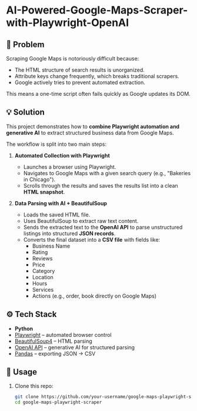 # AI-Powered-Google-Maps-Scraper-with-Playwright-OpenAI

## 📌 Problem
Scraping Google Maps is notoriously difficult because:
- The HTML structure of search results is unorganized.
- Attribute keys change frequently, which breaks traditional scrapers.
- Google actively tries to prevent automated extraction.

This means a one-time script often fails quickly as Google updates its DOM.

## 💡 Solution
This project demonstrates how to **combine Playwright automation and generative AI** to extract structured business data from Google Maps.

The workflow is split into two main steps:
1. **Automated Collection with Playwright**  
   - Launches a browser using Playwright.  
   - Navigates to Google Maps with a given search query (e.g., "Bakeries in Chicago").  
   - Scrolls through the results and saves the results list into a clean **HTML snapshot**.  

2. **Data Parsing with AI + BeautifulSoup**  
   - Loads the saved HTML file.  
   - Uses BeautifulSoup to extract raw text content.  
   - Sends the extracted text to the **OpenAI API** to parse unstructured listings into structured **JSON records**.  
   - Converts the final dataset into a **CSV file** with fields like:  
     - Business Name  
     - Rating  
     - Reviews  
     - Price  
     - Category  
     - Location  
     - Hours  
     - Services  
     - Actions (e.g., order, book directly on Google Maps)

## ⚙️ Tech Stack
- **Python**
- [Playwright](https://playwright.dev/python/) – automated browser control  
- [BeautifulSoup4](https://www.crummy.com/software/BeautifulSoup/) – HTML parsing  
- [OpenAI API](https://platform.openai.com/) – generative AI for structured parsing  
- [Pandas](https://pandas.pydata.org/) – exporting JSON → CSV  

## 🚀 Usage
1. Clone this repo:
   ```bash
   git clone https://github.com/your-username/google-maps-playwright-scraper.git
   cd google-maps-playwright-scraper
